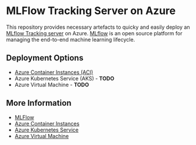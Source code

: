 # MLFlow Tracking Server on Azure
This repository provides necessary artefacts to quicky and easily deploy an [MLflow Tracking server](https://mlflow.org/docs/latest/tracking.html) on Azure. [MLflow](https://mlflow.org/docs/latest/index.html) is an open source platform for managing the end-to-end machine learning lifecycle.

## Deployment Options 
- [Azure Container Instances (ACI)](deploy-aci/README.md)
- Azure Kubernetes Service (AKS) - **TODO**
- Azure Virtual Machine - **TODO**

## More Information
- [MLFlow](https://mlflow.org/docs/latest/index.html) 
- [Azure Container Instances](https://azure.microsoft.com/en-gb/services/container-instances/)
- [Azure Kubernetes Service](https://azure.microsoft.com/en-au/services/kubernetes-service/)
- [Azure Virtual Machine](https://azure.microsoft.com/en-au/services/virtual-machines/)